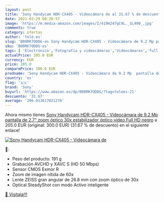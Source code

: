 ```yaml
---
layout: post
title: 'Sony Handycam HDR-CX405 - Videocámara de al 31.67 % de descuento'
date: 2021-03-29 08:20:57
image: 'https://m.media-amazon.com/images/I/419m247gC9L._SL400_.jpg'
comments: true
category: ofertas
author: 'tole.es'
slug: 'B00RK7ODDG-es Sony Handycam HDR-CX405 - Videocámara de 9.2 Mp pantalla...'
sku: 'B00RK7ODDG-es'
tags: [ 'Electrónica','Fotografía y videocámaras','Videocámaras','full','hd','sony', ]
actualPrice: 205.0 EUR
currency: EUR
price: 205.0
comparePrice: 300.0 EUR
prodname: 'Sony Handycam HDR-CX405 - Videocámara de 9.2 Mp  pantalla de 2.7"  zoom óptico 30x  estabilizador óptico  vídeo Full HD   negro'
country: 'es'
flag: '🇪🇸'
brand: 'Sony'
buyurl: 'https://www.amazon.es/dp/B00RK7ODDG/?tag=tolees-21'
descuento: '31.67'
average: '206.013617021276'
---
```


Ahora mismo tienes [Sony Handycam HDR-CX405 - Videocámara de 9.2 Mp  pantalla de 2.7"  zoom óptico 30x  estabilizador óptico  vídeo Full HD   negro](https://www.amazon.es/dp/B00RK7ODDG/?tag=tolees-21) a 205.0 EUR (original: 300.0 EUR) (31.67 %  de descuento) en el siguiente enlace!

[![Sony Handycam HDR-CX405 - Videocámara de](https://m.media-amazon.com/images/I/419m247gC9L._SL400_.jpg)](https://www.amazon.es/dp/B00RK7ODDG/?tag=tolees-21)

🔎:

- Peso del producto: 191 g
- Grabación AVCHD y XAVC S (HD 50 Mbps)
- Sensor CMOS Exmor R
- Zoom de imagen nítida de 60x
- Lente ZEISS gran angular de 26.8 mm con zoom óptico de 30x
- Optical SteadyShot con modo Activo inteligente

[🛒 Visítala!!!](https://www.amazon.es/dp/B00RK7ODDG/?tag=tolees-21)
